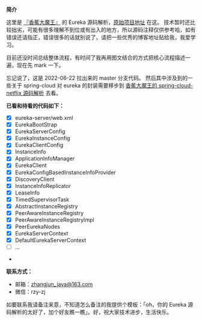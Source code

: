 **简介**

这里是 [『香蕉大魔王』](https://github.com/zhangjun1998) 的 Eureka 源码解析，[原始项目地址](https://github.com/zhangjun1998/eureka) 在这。
技术暂时还比较拙劣，可能有很多理解不到位或有出入的地方，所以源码注释仅供参考哈，如有错误还请指正，错误很多的话就别说了，请把一些优秀的博客地址贴给我，我爱学习。

目前还没时间总结整体流程，有时间了我再用图文结合的方式把核心流程描述一遍，现在先 mark 一下。

忘记说了，这是 2022-06-22 拉出来的 master 分支代码。
然后其中涉及到的一些关于 spring-cloud 对 eureka 的封装需要移步到 [香蕉大魔王的 spring-cloud-netflix 源码解析](https://github.com/zhangjun1998/spring-cloud-netflix) 去看。

**已看和待看的代码如下：**

+ [x] eureka-server/web.xml
+ [x] EurekaBootStrap
+ [x] EurekaServerConfig
+ [x] EurekaInstanceConfig
+ [x] EurekaClientConfig
+ [x] InstanceInfo
+ [x] ApplicationInfoManager
+ [x] EurekaClient
+ [x] EurekaConfigBasedInstanceInfoProvider
+ [x] DiscoveryClient
+ [x] InstanceInfoReplicator
+ [x] LeaseInfo
+ [x] TimedSupervisorTask
+ [x] AbstractInstanceRegistry
+ [x] PeerAwareInstanceRegistry
+ [x] PeerAwareInstanceRegistryImpl
+ [x] PeerEurekaNodes
+ [x] EurekaServerContext
+ [x] DefaultEurekaServerContext
+ [ ] ...
+ 


**联系方式：**

+ 邮箱：zhangjun_java@163.com
+ 微信：rzy-zj

如要联系我请备注来意，不知道怎么备注的我提供个模板：「oh，你的 Eureka 源码解析的太好了，加个好友瞧一瞧」。好，祝大家技术进步，生活快乐。
